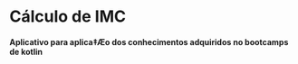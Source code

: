 # Cálculo de IMC
####  Aplicativo para aplica‡Æo dos conhecimentos adquiridos no bootcamps de kotlin
